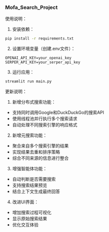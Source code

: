 ### Mofa_Search_Project

使用说明：

1. 安装依赖：
```bash
pip install -r requirements.txt
```

2. 设置环境变量（创建.env文件）：
```
OPENAI_API_KEY=your_openai_key
SERPER_API_KEY=your_serper_api_key
```

3. 运行应用：
```bash
streamlit run main.py
```

更新说明：

1. 新增分布式搜索功能：
- 支持同时调用Google和DuckDuckGo的搜索API
- 使用线程池并行执行多个搜索请求
- 自动处理不同搜索引擎的响应格式

2. 新增元搜索功能：
- 聚合来自多个搜索引擎的结果
- 实现结果去重和排序策略
- 综合不同来源的信息进行整合

3. 增强智能体功能：
- 自动判断是否需要搜索
- 支持搜索结果预览
- 结合上下文生成最终回答

4. 改进UI界面：
- 增加搜索过程可视化
- 显示原始搜索结果
- 优化交互体验

